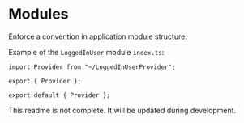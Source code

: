 # Modules

Enforce a convention in application module structure.

Example of the `LoggedInUser` module `index.ts`:

```
import Provider from "~/LoggedInUserProvider";

export { Provider };

export default { Provider };
```

This readme is not complete. It will be updated during development.
